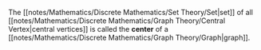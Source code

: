 The [[notes/Mathematics/Discrete Mathematics/Set Theory/Set|set]] of all [[notes/Mathematics/Discrete Mathematics/Graph Theory/Central Vertex|central vertices]] is called the **center** of a [[notes/Mathematics/Discrete Mathematics/Graph Theory/Graph|graph]].